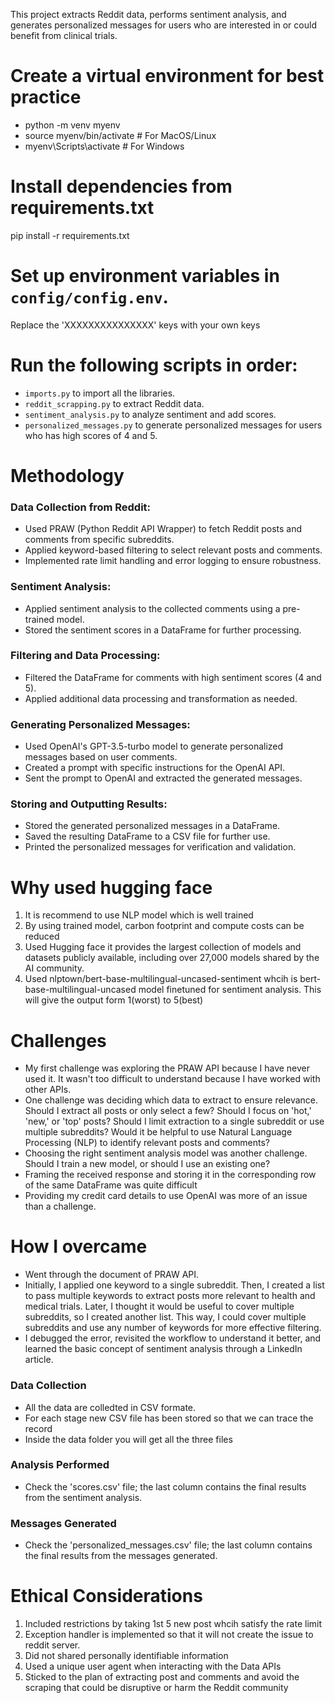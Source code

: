 This project extracts Reddit data, performs sentiment analysis, and generates personalized messages for users who are interested in or could benefit from clinical trials.


# Create a virtual environment for best practice
- python -m venv myenv
- source myenv/bin/activate  # For MacOS/Linux
- myenv\Scripts\activate     # For Windows

# Install dependencies from requirements.txt
pip install -r requirements.txt

# Set up environment variables in `config/config.env`.
Replace the 'XXXXXXXXXXXXXXX' keys with your own keys

# Run the following scripts in order:
- `imports.py` to import all the libraries.
- `reddit_scrapping.py` to extract Reddit data.
- `sentiment_analysis.py` to analyze sentiment and add scores.
- `personalized_messages.py` to generate personalized messages for users who has high scores of 4 and 5.

# Methodology
### Data Collection from Reddit:
- Used PRAW (Python Reddit API Wrapper) to fetch Reddit posts and comments from specific subreddits.
- Applied keyword-based filtering to select relevant posts and comments.
- Implemented rate limit handling and error logging to ensure robustness.
### Sentiment Analysis:
- Applied sentiment analysis to the collected comments using a pre-trained model.
- Stored the sentiment scores in a DataFrame for further processing.
### Filtering and Data Processing:
- Filtered the DataFrame for comments with high sentiment scores (4 and 5).
- Applied additional data processing and transformation as needed.
### Generating Personalized Messages:
- Used OpenAI's GPT-3.5-turbo model to generate personalized messages based on user comments.
- Created a prompt with specific instructions for the OpenAI API.
- Sent the prompt to OpenAI and extracted the generated messages.
### Storing and Outputting Results:
- Stored the generated personalized messages in a DataFrame.
- Saved the resulting DataFrame to a CSV file for further use.
- Printed the personalized messages for verification and validation.

# Why used hugging face
1) It is recommend to use NLP model which is well trained
2) By using trained model, carbon footprint and compute costs can be reduced 
3) Used Hugging face it provides the largest collection of models and datasets publicly available, including over 27,000 models shared by the AI community.
4) Used nlptown/bert-base-multilingual-uncased-sentiment whcih is bert-base-multilingual-uncased model finetuned for sentiment analysis. This will give the output form 1(worst) to 5(best)


# Challenges
- My first challenge was exploring the PRAW API because I have never used it. It wasn't too difficult to understand because I have worked with other APIs.
- One challenge was deciding which data to extract to ensure relevance. Should I extract all posts or only select a few? Should I focus on 'hot,' 'new,' or 'top' posts? Should I limit extraction to a single subreddit or use multiple subreddits? Would it be helpful to use Natural Language Processing (NLP) to identify relevant posts and comments?
- Choosing the right sentiment analysis model was another challenge. Should I train a new model, or should I use an existing one?
- Framing the received response and storing it in the corresponding row of the same DataFrame was quite difficult
- Providing my credit card details to use OpenAI was more of an issue than a challenge.

# How I overcame
- Went through the document of PRAW API.
- Initially, I applied one keyword to a single subreddit. Then, I created a list to pass multiple keywords to extract posts more relevant to health and medical trials. Later, I thought it would be useful to cover multiple subreddits, so I created another list. This way, I could cover multiple subreddits and use any number of keywords for more effective filtering.
- I debugged the error, revisited the workflow to understand it better, and learned the basic concept of sentiment analysis through a LinkedIn article.

### Data Collection
- All the data are colledted in CSV formate.
- For each stage new CSV file has been stored so that we can trace the record 
- Inside the data folder you will get all the three files
### Analysis Performed
- Check the 'scores.csv' file; the last column contains the final results from the sentiment analysis.
### Messages Generated
- Check the 'personalized_messages.csv' file; the last column contains the final results from the messages generated.

# Ethical Considerations
1) Included restrictions by taking 1st 5 new post whcih satisfy the rate limit
2) Exception handler is implemented so that it will not create the issue to reddit server.
3) Did not shared personally identifiable information
4) Used a unique user agent when interacting with the Data APIs
5) Sticked to the plan of extracting post and comments and avoid the scraping that could be disruptive or harm the Reddit community

